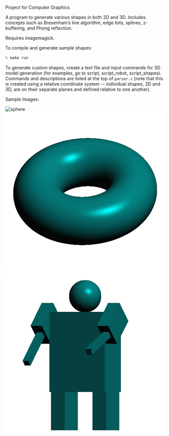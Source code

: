 Project for Computer Graphics 

A program to generate various shapes in both 2D and 3D. Includes concepts such as Bresenham’s line algorithm, edge lists, splines, z-buffering, and Phong reflection.

Requires imagemagick.

To compile and generate sample shapes:
```c
% make run
```

To generate custom shapes, create a text file and input commands for 3D model generation (for examples, go to script, script_robot, script_shapes).
Commands and descriptions are listed at the top of ```parser.c``` (note that this is created using a relative coordinate system -- individual shapes, 2D and 3D, are on their separate planes and defined relative to one another).

Sample Images:

![sphere](https://github.com/kevidgel/gfx_final/blob/main/sphere.png?raw=true)
![torus](https://github.com/kevidgel/gfx_final/blob/main/torus.png?raw=true)
![robot](https://github.com/kevidgel/gfx_final/blob/main/robot.png?raw=true)
